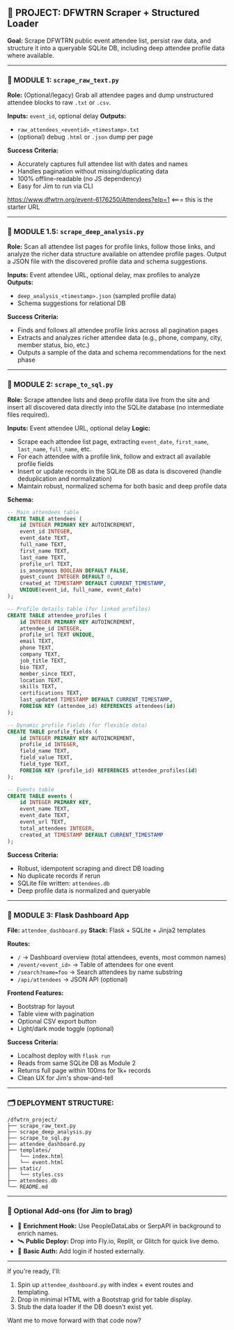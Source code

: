 ## 🧩 PROJECT: DFWTRN Scraper + Structured Loader

**Goal:** Scrape DFWTRN public event attendee list, persist raw data, and structure it into a queryable SQLite DB, including deep attendee profile data where available.

---

### 🧱 MODULE 1: `scrape_raw_text.py`

**Role:** (Optional/legacy) Grab all attendee pages and dump unstructured attendee blocks to raw `.txt` or `.csv`.

**Inputs:** `event_id`, optional delay
**Outputs:**

* `raw_attendees_<eventid>_<timestamp>.txt`
* (optional) debug `.html` or `.json` dump per page

**Success Criteria:**

* Accurately captures full attendee list with dates and names
* Handles pagination without missing/duplicating data
* 100% offline-readable (no JS dependency)
* Easy for Jim to run via CLI

https://www.dfwtrn.org/event-6176250/Attendees?elp=1 <=== this is the starter URL

---

### 🧱 MODULE 1.5: `scrape_deep_analysis.py`

**Role:** Scan all attendee list pages for profile links, follow those links, and analyze the richer data structure available on attendee profile pages. Output a JSON file with the discovered profile data and schema suggestions.

**Inputs:** Event attendee URL, optional delay, max profiles to analyze
**Outputs:**

* `deep_analysis_<timestamp>.json` (sampled profile data)
* Schema suggestions for relational DB

**Success Criteria:**

* Finds and follows all attendee profile links across all pagination pages
* Extracts and analyzes richer attendee data (e.g., phone, company, city, member status, bio, etc.)
* Outputs a sample of the data and schema recommendations for the next phase

---

### 🧱 MODULE 2: `scrape_to_sql.py`

**Role:** Scrape attendee lists and deep profile data live from the site and insert all discovered data directly into the SQLite database (no intermediate files required).

**Inputs:** Event attendee URL, optional delay
**Logic:**

* Scrape each attendee list page, extracting `event_date`, `first_name`, `last_name`, `full_name`, etc.
* For each attendee with a profile link, follow and extract all available profile fields
* Insert or update records in the SQLite DB as data is discovered (handle deduplication and normalization)
* Maintain robust, normalized schema for both basic and deep profile data

**Schema:**

```sql
-- Main attendees table
CREATE TABLE attendees (
    id INTEGER PRIMARY KEY AUTOINCREMENT,
    event_id INTEGER,
    event_date TEXT,
    full_name TEXT,
    first_name TEXT,
    last_name TEXT,
    profile_url TEXT,
    is_anonymous BOOLEAN DEFAULT FALSE,
    guest_count INTEGER DEFAULT 0,
    created_at TIMESTAMP DEFAULT CURRENT_TIMESTAMP,
    UNIQUE(event_id, full_name, event_date)
);

-- Profile details table (for linked profiles)
CREATE TABLE attendee_profiles (
    id INTEGER PRIMARY KEY AUTOINCREMENT,
    attendee_id INTEGER,
    profile_url TEXT UNIQUE,
    email TEXT,
    phone TEXT,
    company TEXT,
    job_title TEXT,
    bio TEXT,
    member_since TEXT,
    location TEXT,
    skills TEXT,
    certifications TEXT,
    last_updated TIMESTAMP DEFAULT CURRENT_TIMESTAMP,
    FOREIGN KEY (attendee_id) REFERENCES attendees(id)
);

-- Dynamic profile fields (for flexible data)
CREATE TABLE profile_fields (
    id INTEGER PRIMARY KEY AUTOINCREMENT,
    profile_id INTEGER,
    field_name TEXT,
    field_value TEXT,
    field_type TEXT,
    FOREIGN KEY (profile_id) REFERENCES attendee_profiles(id)
);

-- Events table
CREATE TABLE events (
    id INTEGER PRIMARY KEY,
    event_name TEXT,
    event_date TEXT,
    event_url TEXT,
    total_attendees INTEGER,
    created_at TIMESTAMP DEFAULT CURRENT_TIMESTAMP
);
```

**Success Criteria:**

* Robust, idempotent scraping and direct DB loading
* No duplicate records if rerun
* SQLite file written: `attendees.db`
* Deep profile data is normalized and queryable

---

### 🧱 MODULE 3: Flask Dashboard App

**File:** `attendee_dashboard.py`
**Stack:** Flask + SQLite + Jinja2 templates

**Routes:**

* `/` → Dashboard overview (total attendees, events, most common names)
* `/event/<event_id>` → Table of attendees for one event
* `/search?name=foo` → Search attendees by name substring
* `/api/attendees` → JSON API (optional)

**Frontend Features:**

* Bootstrap for layout
* Table view with pagination
* Optional CSV export button
* Light/dark mode toggle (optional)

**Success Criteria:**

* Localhost deploy with `flask run`
* Reads from same SQLite DB as Module 2
* Returns full page within 100ms for 1k+ records
* Clean UX for Jim's show-and-tell

---

### 🗂 DEPLOYMENT STRUCTURE:

```
/dfwtrn_project/
├── scrape_raw_text.py
├── scrape_deep_analysis.py
├── scrape_to_sql.py
├── attendee_dashboard.py
├── templates/
│   └── index.html
│   └── event.html
├── static/
│   └── styles.css
├── attendees.db
└── README.md
```

---

### 🧩 Optional Add-ons (for Jim to brag)

* 🧠 **Enrichment Hook:** Use PeopleDataLabs or SerpAPI in background to enrich names.
* 🛰 **Public Deploy:** Drop into Fly.io, Replit, or Glitch for quick live demo.
* 🔐 **Basic Auth:** Add login if hosted externally.

---

If you're ready, I'll:

1. Spin up `attendee_dashboard.py` with index + event routes and templating.
2. Drop in minimal HTML with a Bootstrap grid for table display.
3. Stub the data loader if the DB doesn't exist yet.

Want me to move forward with that code now?
